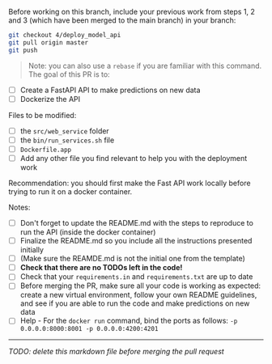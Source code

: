 Before working on this branch, include your previous work from steps 1, 2 and 3 (which have been merged to the main branch) in your branch:

```bash
git checkout 4/deploy_model_api
git pull origin master
git push
```

> Note: you can also use a `rebase` if you are familiar with this command.
The goal of this PR is to:

- [ ] Create a FastAPI API to make predictions on new data
- [ ] Dockerize the API

Files to be modified:
- [ ] the `src/web_service` folder
- [ ] the `bin/run_services.sh` file
- [ ] `Dockerfile.app`
- [ ] Add any other file you find relevant to help you with the deployment work

Recommendation: you should first make the Fast API work locally before trying to run it on a docker container.

Notes:

- [ ] Don't forget to update the README.md with the steps to reproduce to run the API (inside the docker container)
- [ ] Finalize the README.md so you include all the instructions presented initially
- [ ] (Make sure the REAMDE.md is not the initial one from the template)
- [ ] **Check that there are no TODOs left in the code!**
- [ ] Check that your `requirements.in` and `requirements.txt` are up to date
- [ ] Before merging the PR, make sure all your code is working as expected: create a new virtual environment, follow your own README guidelines, and see if you are able to run the code and make predictions on new data
- [ ] Help - For the `docker run` command, bind the ports as follows: `-p 0.0.0.0:8000:8001 -p 0.0.0.0:4200:4201`

___

*TODO: delete this markdown file before merging the pull request*
